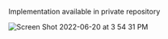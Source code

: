 Implementation available in private repository

![Screen Shot 2022-06-20 at 3 54 31 PM](https://user-images.githubusercontent.com/86169374/174669892-f21baab9-3a38-4755-9fea-71ef47f61210.png)
